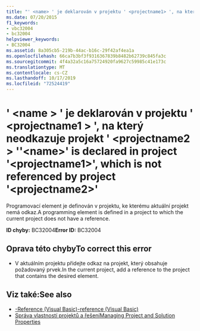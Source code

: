 ```yaml
---
title: "' <name> ' je deklarován v projektu ' <projectname1> ', na který neodkazuje projekt ' <projectname2> '"
ms.date: 07/20/2015
f1_keywords:
- vbc32004
- bc32004
helpviewer_keywords:
- BC32004
ms.assetid: 8a305cb5-219b-44ac-b16c-29f42af4ea1a
ms.openlocfilehash: 66ca7b3bf3f9316367839b8482b62739c845fa3c
ms.sourcegitcommit: 4f4a32a5c16a75724920fa9627c59985c41e173c
ms.translationtype: MT
ms.contentlocale: cs-CZ
ms.lasthandoff: 10/17/2019
ms.locfileid: "72524419"
---
```

# <a name="name-is-declared-in-project-projectname1-which-is-not-referenced-by-project-projectname2"></a><span data-ttu-id="c63fa-102">' \<name > ' je deklarován v projektu ' \<projectname1 > ', na který neodkazuje projekt ' \<projectname2 > '</span><span class="sxs-lookup"><span data-stu-id="c63fa-102">'\<name>' is declared in project '\<projectname1>', which is not referenced by project '\<projectname2>'</span></span>
<span data-ttu-id="c63fa-103">Programovací element je definován v projektu, ke kterému aktuální projekt nemá odkaz.</span><span class="sxs-lookup"><span data-stu-id="c63fa-103">A programming element is defined in a project to which the current project does not have a reference.</span></span>  
  
 <span data-ttu-id="c63fa-104">**ID chyby:** BC32004</span><span class="sxs-lookup"><span data-stu-id="c63fa-104">**Error ID:** BC32004</span></span>  
  
## <a name="to-correct-this-error"></a><span data-ttu-id="c63fa-105">Oprava této chyby</span><span class="sxs-lookup"><span data-stu-id="c63fa-105">To correct this error</span></span>  
  
- <span data-ttu-id="c63fa-106">V aktuálním projektu přidejte odkaz na projekt, který obsahuje požadovaný prvek.</span><span class="sxs-lookup"><span data-stu-id="c63fa-106">In the current project, add a reference to the project that contains the desired element.</span></span>  
  
## <a name="see-also"></a><span data-ttu-id="c63fa-107">Viz také:</span><span class="sxs-lookup"><span data-stu-id="c63fa-107">See also</span></span>

- [<span data-ttu-id="c63fa-108">-Reference (Visual Basic)</span><span class="sxs-lookup"><span data-stu-id="c63fa-108">-reference (Visual Basic)</span></span>](../../visual-basic/reference/command-line-compiler/reference.md)
- [<span data-ttu-id="c63fa-109">Správa vlastností projektů a řešení</span><span class="sxs-lookup"><span data-stu-id="c63fa-109">Managing Project and Solution Properties</span></span>](/visualstudio/ide/managing-project-and-solution-properties)
